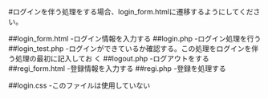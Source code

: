 #ログインを伴う処理をする場合、login_form.htmlに遷移するようにしてください。

##login_form.html
 -ログイン情報を入力する
##login.php
 -ログイン処理を行う
##login_test.php
 -ログインができているか確認する。この処理をログインを伴う処理の最初に記入してお
く
##logout.php
 -ログアウトをする
##regi_form.html
 -登録情報を入力する
##regi.php
 -登録を処理する

##login.css
 -このファイルは使用していない
